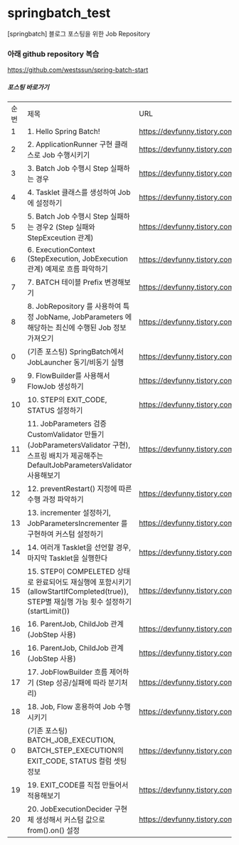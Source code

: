 # springbatch_test
[springbatch] 블로그 포스팅을 위한 Job Repository

### 아래 github repository 복습
https://github.com/westssun/spring-batch-start


##### 포스팅 바로가기
| | | |
|-|-|-|
|순번|제목|URL|
|1|1. Hello Spring Batch!|https://devfunny.tistory.com/754|
|2|2. ApplicationRunner 구현 클래스로 Job 수행시키기|https://devfunny.tistory.com/755|
|3|3. Batch Job 수행시 Step 실패하는 경우 |https://devfunny.tistory.com/758|
|4|4. Tasklet 클래스를 생성하여 Job에 설정하기 |https://devfunny.tistory.com/759|
|5|5. Batch Job 수행시 Step 실패하는 경우2 (Step 실패와 StepExceution 관계)|https://devfunny.tistory.com/765|
|6|6. ExecutionContext (StepExecution, JobExecution 관계) 예제로 흐름 파악하기|https://devfunny.tistory.com/769|
|7|7. BATCH 테이블 Prefix 변경해보기|https://devfunny.tistory.com/774|
|8|8. JobRepository 를 사용하여 특정 JobName, JobParameters 에 해당하는 최신에 수행된 Job 정보 가져오기|https://devfunny.tistory.com/769|
|0|(기존 포스팅) SpringBatch에서 JobLauncher 동기/비동기 실행|https://devfunny.tistory.com/688|
|9|9. FlowBuilder를 사용해서 FlowJob 생성하기|https://devfunny.tistory.com/776|
|10|10. STEP의 EXIT_CODE, STATUS 설정하기|https://devfunny.tistory.com/778|
|11|11. JobParameters 검증 CustomValidator 만들기 (JobParametersValidator 구현), 스프링 배치가 제공해주는 DefaultJobParametersValidator 사용해보기|https://devfunny.tistory.com/779|
|12|12. preventRestart() 지정에 따른 수행 과정 파악하기|https://devfunny.tistory.com/786|
|13|13. incrementer 설정하기, JobParametersIncrementer 를 구현하여 커스텀 설정하기|https://devfunny.tistory.com/790|
|14|14. 여러개 Tasklet을 선언할 경우, 마지막 Tasklet을 실행한다|https://devfunny.tistory.com/792|
|15|15. STEP이 COMPELETED 상태로 완료되어도 재실행에 포함시키기 (allowStartIfCompleted(true)), STEP별 재실행 가능 횟수 설정하기 (startLimit())|https://devfunny.tistory.com/794|
|16|16. ParentJob, ChildJob 관계 (JobStep 사용)|https://devfunny.tistory.com/798|
|16|16. ParentJob, ChildJob 관계 (JobStep 사용)|https://devfunny.tistory.com/798|
|17|17. JobFlowBuilder 흐름 제어하기 (Step 성공/실패에 따라 분기처리)|https://devfunny.tistory.com/801|
|18|18. Job, Flow 혼용하여 Job 수행시키기|https://devfunny.tistory.com/802|
|0|(기존 포스팅) BATCH_JOB_EXECUTION, BATCH_STEP_EXECUTION의 EXIT_CODE, STATUS 컬럼 셋팅 정보|https://devfunny.tistory.com/698|
|19|19. EXIT_CODE를 직접 만들어서 적용해보기|https://devfunny.tistory.com/803|
|20|20. JobExecutionDecider 구현체 생성해서 커스텀 값으로 from().on() 설정|https://devfunny.tistory.com/805|